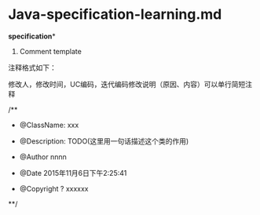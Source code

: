 # Java-specification-learning.md

**specification***

1. Comment template

注释格式如下：

修改人，修改时间，UC编码，迭代编码修改说明（原因、内容）可以单行简短注释

/**

* @ClassName: xxx

* @Description: TODO(这里用一句话描述这个类的作用)

* @Author nnnn

* @Date 2015年11月6日下午2:25:41

* @Copyright ? xxxxxx

**/